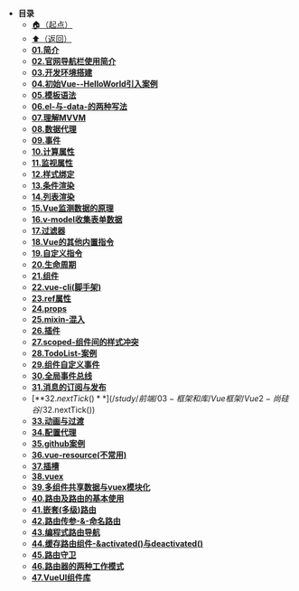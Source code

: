 * **目录**
  * [🏠（起点）](/study/README)
  * [⬆️（返回）](/study/前端/03-框架和库/Vue框架/README)
  * [**01.简介**](/study/前端/03-框架和库/Vue框架/Vue2-尚硅谷/01.简介)
  * [**02.官网导航栏使用简介**](/study/前端/03-框架和库/Vue框架/Vue2-尚硅谷/02.官网导航栏使用简介)
  * [**03.开发环境搭建**](/study/前端/03-框架和库/Vue框架/Vue2-尚硅谷/03.开发环境搭建)
  * [**04.初始Vue--HelloWorld引入案例**](/study/前端/03-框架和库/Vue框架/Vue2-尚硅谷/04.初始Vue--HelloWorld引入案例)
  * [**05.模板语法**](/study/前端/03-框架和库/Vue框架/Vue2-尚硅谷/05.模板语法)
  * [**06.el-与-data-的两种写法**](/study/前端/03-框架和库/Vue框架/Vue2-尚硅谷/06.el-与-data-的两种写法)
  * [**07.理解MVVM**](/study/前端/03-框架和库/Vue框架/Vue2-尚硅谷/07.理解MVVM)
  * [**08.数据代理**](/study/前端/03-框架和库/Vue框架/Vue2-尚硅谷/08.数据代理)
  * [**09.事件**](/study/前端/03-框架和库/Vue框架/Vue2-尚硅谷/09.事件)
  * [**10.计算属性**](/study/前端/03-框架和库/Vue框架/Vue2-尚硅谷/10.计算属性)
  * [**11.监视属性**](/study/前端/03-框架和库/Vue框架/Vue2-尚硅谷/11.监视属性)
  * [**12.样式绑定**](/study/前端/03-框架和库/Vue框架/Vue2-尚硅谷/12.样式绑定)
  * [**13.条件渲染**](/study/前端/03-框架和库/Vue框架/Vue2-尚硅谷/13.条件渲染)
  * [**14.列表渲染**](/study/前端/03-框架和库/Vue框架/Vue2-尚硅谷/14.列表渲染)
  * [**15.Vue监测数据的原理**](/study/前端/03-框架和库/Vue框架/Vue2-尚硅谷/15.Vue监测数据的原理)
  * [**16.v-model收集表单数据**](/study/前端/03-框架和库/Vue框架/Vue2-尚硅谷/16.v-model收集表单数据)
  * [**17.过滤器**](/study/前端/03-框架和库/Vue框架/Vue2-尚硅谷/17.过滤器)
  * [**18.Vue的其他内置指令**](/study/前端/03-框架和库/Vue框架/Vue2-尚硅谷/18.Vue的其他内置指令)
  * [**19.自定义指令**](/study/前端/03-框架和库/Vue框架/Vue2-尚硅谷/19.自定义指令)
  * [**20.生命周期**](/study/前端/03-框架和库/Vue框架/Vue2-尚硅谷/20.生命周期)
  * [**21.组件**](/study/前端/03-框架和库/Vue框架/Vue2-尚硅谷/21.组件)
  * [**22.vue-cli(脚手架)**](/study/前端/03-框架和库/Vue框架/Vue2-尚硅谷/22.vue-cli(脚手架))
  * [**23.ref属性**](/study/前端/03-框架和库/Vue框架/Vue2-尚硅谷/23.ref属性)
  * [**24.props**](/study/前端/03-框架和库/Vue框架/Vue2-尚硅谷/24.props)
  * [**25.mixin-混入**](/study/前端/03-框架和库/Vue框架/Vue2-尚硅谷/25.mixin-混入)
  * [**26.插件**](/study/前端/03-框架和库/Vue框架/Vue2-尚硅谷/26.插件)
  * [**27.scoped-组件间的样式冲突**](/study/前端/03-框架和库/Vue框架/Vue2-尚硅谷/27.scoped-组件间的样式冲突)
  * [**28.TodoList-案例**](/study/前端/03-框架和库/Vue框架/Vue2-尚硅谷/28.TodoList-案例)
  * [**29.组件自定义事件**](/study/前端/03-框架和库/Vue框架/Vue2-尚硅谷/29.组件自定义事件)
  * [**30.全局事件总线**](/study/前端/03-框架和库/Vue框架/Vue2-尚硅谷/30.全局事件总线)
  * [**31.消息的订阅与发布**](/study/前端/03-框架和库/Vue框架/Vue2-尚硅谷/31.消息的订阅与发布)
  * [**32.$nextTick()**](/study/前端/03-框架和库/Vue框架/Vue2-尚硅谷/32.$nextTick())
  * [**33.动画与过渡**](/study/前端/03-框架和库/Vue框架/Vue2-尚硅谷/33.动画与过渡)
  * [**34.配置代理**](/study/前端/03-框架和库/Vue框架/Vue2-尚硅谷/34.配置代理)
  * [**35.github案例**](/study/前端/03-框架和库/Vue框架/Vue2-尚硅谷/35.github案例)
  * [**36.vue-resource(不常用)**](/study/前端/03-框架和库/Vue框架/Vue2-尚硅谷/36.vue-resource(不常用))
  * [**37.插槽**](/study/前端/03-框架和库/Vue框架/Vue2-尚硅谷/37.插槽)
  * [**38.vuex**](/study/前端/03-框架和库/Vue框架/Vue2-尚硅谷/38.vuex)
  * [**39.多组件共享数据与vuex模块化**](/study/前端/03-框架和库/Vue框架/Vue2-尚硅谷/39.多组件共享数据与vuex模块化)
  * [**40.路由及路由的基本使用**](/study/前端/03-框架和库/Vue框架/Vue2-尚硅谷/40.路由及路由的基本使用)
  * [**41.嵌套(多级)路由**](/study/前端/03-框架和库/Vue框架/Vue2-尚硅谷/41.嵌套(多级)路由)
  * [**42.路由传参-&-命名路由**](/study/前端/03-框架和库/Vue框架/Vue2-尚硅谷/42.路由传参-&-命名路由)
  * [**43.编程式路由导航**](/study/前端/03-框架和库/Vue框架/Vue2-尚硅谷/43.编程式路由导航)
  * [**44.缓存路由组件-&activated()与deactivated()**](/study/前端/03-框架和库/Vue框架/Vue2-尚硅谷/44.缓存路由组件-&activated()与deactivated())
  * [**45.路由守卫**](/study/前端/03-框架和库/Vue框架/Vue2-尚硅谷/45.路由守卫)
  * [**46.路由器的两种工作模式**](/study/前端/03-框架和库/Vue框架/Vue2-尚硅谷/46.路由器的两种工作模式)
  * [**47.VueUI组件库**](/study/前端/03-框架和库/Vue框架/Vue2-尚硅谷/47.VueUI组件库)